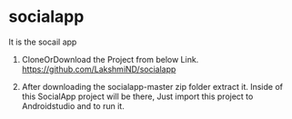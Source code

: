 # socialapp
It is the socail app

1. CloneOrDownload the Project from below Link.
https://github.com/LakshmiND/socialapp

2. After downloading the socialapp-master zip folder extract it. Inside of this SocialApp project will be there, 
Just import this project to Androidstudio and to run it.
